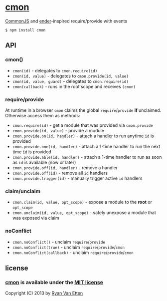 # [cmon](https://github.com/ryanve/cmon)

[CommonJS](http://en.wikipedia.org/wiki/CommonJS) and [ender](https://github.com/ender-js/ender-js)-inspired require/provide with events

```
$ npm install cmon
```

## API

### cmon()

- `cmon(id)` - delegates to `cmon.require(id)`
- `cmon(id, value)` - delegates to `cmon.provide(id, value)`
- `cmon(id, value, guard)` - delegates to `cmon.require(id)`
- `cmon(callback)` - runs in the root scope and receives `(cmon)`

### require/provide

At runtime in a browser `cmon` claims the global `require`/`provide` **if** unclaimed. Otherwise access them as methods:

- `cmon.require(id)` - get a module that was provided via `cmon.provide`
- `cmon.provide(id, value)` - provide a module
- `cmon.provide.on(id, handler)` - attach a handler to run anytime `id` is provided
- `cmon.provide.one(id, handler)` - attach a 1-time handler to run the next time `id` is provided
- `cmon.provide.able(id, handler)` - attach a 1-time handler to run as soon as `id` is available (now or later)
- `cmon.provide.off(id, handler)` - remove a handler
- `cmon.provide.off(id)` - remove all `id` handlers
- `cmon.provide.trigger(id)` - manually trigger active `id` handlers

### claim/unclaim

- `cmon.claim(id, value, opt_scope)` - expose a module to the **root** or `opt_scope`
- `cmon.unclaim(id, value, opt_scope)` - safely unexpose a module that was exposed via claim

### noConflict

- `cmon.noConflict()` - unclaim `require`/`provide`
- `cmon.noConflict(true)` - unclaim `require`/`provide`/`cmon`
- `cmon.noConflict(callback)` - unclaim `require`/`provide`/`cmon`


## license

### [cmon](http://github.com/ryanve/cmon) is available under the [MIT license](http://en.wikipedia.org/wiki/MIT_License)

Copyright (C) 2013 by [Ryan Van Etten](https://github.com/ryanve)